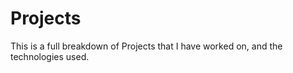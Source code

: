 Projects
===============================

This is a full breakdown of Projects that I have worked on, and the technologies used.
